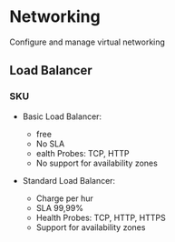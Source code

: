 # Networking
Configure and manage virtual networking
## Load Balancer
### SKU
- Basic Load Balancer:
    - free
    - No SLA
    - ealth Probes: TCP, HTTP
    - No support for availability zones


- Standard Load Balancer: 
    - Charge per hur
    - SLA 99,99%
    - Health Probes: TCP, HTTP, HTTPS
    - Support for availability zones



